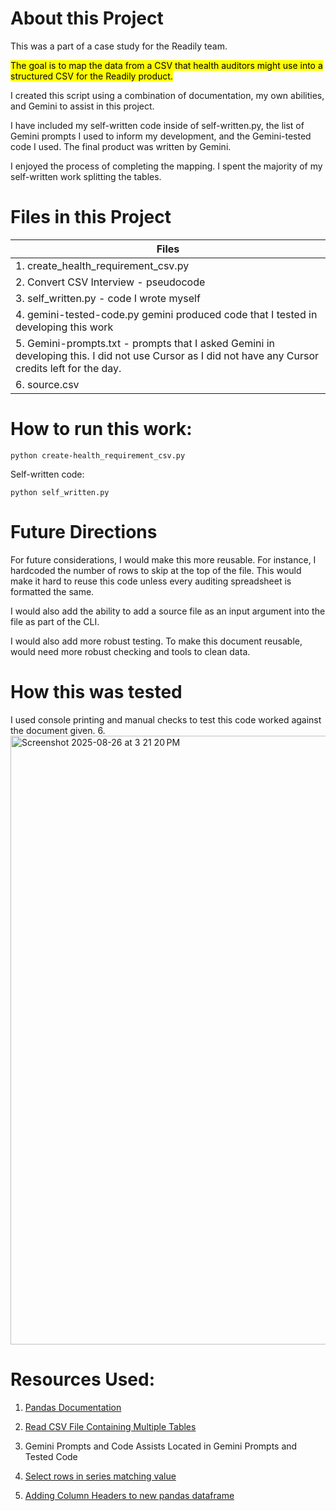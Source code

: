# About this Project

This was a part of a case study for the Readily team. 

<mark> The goal is to map the data from a CSV that health auditors might use into a structured CSV for the Readily product. </mark>

I created this script using a combination of documentation, my own abilities, and Gemini to assist in this project. 

I have included my self-written code inside of self-written.py, the list of Gemini prompts I used to inform my development, and the Gemini-tested code I used. The final product was written by Gemini.

I enjoyed the process of completing the mapping. I spent the majority of my self-written work splitting the tables.


# Files in this Project
 | Files | 
 | --------------------------------------------------- |
 | 1. create_health_requirement_csv.py   |
 | 2. Convert CSV Interview - pseudocode | 
 | 3. self_written.py - code I wrote myself |
 | 4. gemini-tested-code.py gemini produced code that I tested in developing this work |
 | 5. Gemini-prompts.txt - prompts that I asked Gemini in developing this. I did not use Cursor as I did not have any Cursor credits left for the day. |
 | 6. source.csv |

 # How to run this work:
 ```
 python create-health_requirement_csv.py
 ```

Self-written code:
```
python self_written.py
```

# Future Directions
For future considerations, I would make this more reusable. For instance, I hardcoded the number of rows to skip at the top of the file. This would make it hard to reuse this code unless every auditing spreadsheet is formatted the same. 

I would also add the ability to add a source file as an input argument into the file as part of the CLI.

I would also add more robust testing. To make this document reusable, would need more robust checking and tools to clean data. 

# How this was tested
I used console printing and manual checks to test this code worked against the document given.
6. <img width="1390" height="974" alt="Screenshot 2025-08-26 at 3 21 20 PM" src="https://github.com/user-attachments/assets/927dd5f3-6b4b-4117-af6d-b9f5c0d7e0aa" />



# Resources Used:
1. [Pandas Documentation](https://pandas.pydata.org/docs/reference/api/pandas.read_csv.html)

2. [Read CSV File Containing Multiple Tables](https://stackoverflow.com/questions/34184841/python-pandas-read-csv-file-containing-multiple-tables)

3. Gemini Prompts and Code Assists Located in Gemini Prompts and Tested Code

4. [Select rows in series matching value](https://stackoverflow.com/questions/62397170/python-pandas-how-to-select-rows-where-objects-start-with-letters-pl)

5. [Adding Column Headers to new pandas dataframe](https://stackoverflow.com/questions/37038733/adding-column-headers-to-new-pandas-dataframe)

